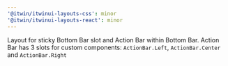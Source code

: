 ```yaml
---
'@itwin/itwinui-layouts-css': minor
'@itwin/itwinui-layouts-react': minor
---
```


Layout for sticky Bottom Bar slot and Action Bar within Bottom Bar. Action Bar has 3 slots for custom components: `ActionBar.Left`, `ActionBar.Center` and `ActionBar.Right`
